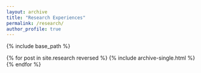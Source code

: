 ```yaml
---
layout: archive
title: "Research Experiences"
permalink: /research/
author_profile: true
---
```


{% include base_path %}

{% for post in site.research reversed %}
  {% include archive-single.html %}
{% endfor %}
